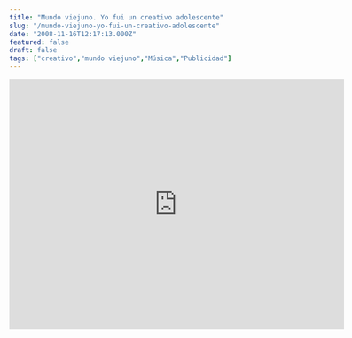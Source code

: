 ```yaml
---
title: "Mundo viejuno. Yo fui un creativo adolescente"
slug: "/mundo-viejuno-yo-fui-un-creativo-adolescente"
date: "2008-11-16T12:17:13.000Z"
featured: false
draft: false
tags: ["creativo","mundo viejuno","Música","Publicidad"]
---
```



<iframe allowfullscreen="" frameborder="0" height="453" src="http://www.youtube.com/embed/mdI3uw6xiEA?feature=oembed" width="604"></iframe>



